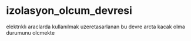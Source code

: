 # izolasyon_olcum_devresi
elektrıklı araclarda kullanılmak uzeretasarlanan bu devre arcta kacak olma durumunu olcmekte 

